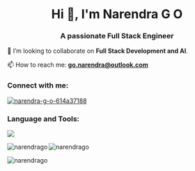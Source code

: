 <h1 align="center">Hi 👋, I'm Narendra G O</h1>
<h3 align="center">A passionate Full Stack Engineer</h3>

<!-- 🌱 I’m currently learning **image processing**.
 -->
🤝 I’m looking to collaborate on **Full Stack Development and AI**.

📫 How to reach me: **go.narendra@outlook.com**

<h3 align="left">Connect with me:</h3>
<p align="left">
<a href="www.linkedin.com/in/narendrago" target="blank"><img align="center" src="https://skillicons.dev/icons?i=linkedin" alt="narendra-g-o-614a37188"/></a>
</p>


<h3 align="left">Language and Tools:</h3>
<img src="https://skillicons.dev/icons?i=py,cpp,java,flask,fastapi,dotnet,angular,git,mysql,mongodb,azure"/>

<p><img align="left" src="https://github-readme-stats.vercel.app/api/top-langs?username=narendrago&show_icons=true&locale=en&layout=compact" alt="narendrago" /></p>

<p><img align="center" src="https://github-readme-stats.vercel.app/api?username=narendrago&show_icons=true&locale=en" alt="narendrago" /></p>

<p><img align="center" src="https://github-readme-streak-stats.herokuapp.com/?user=narendrago&" alt="narendrago" /></p>
